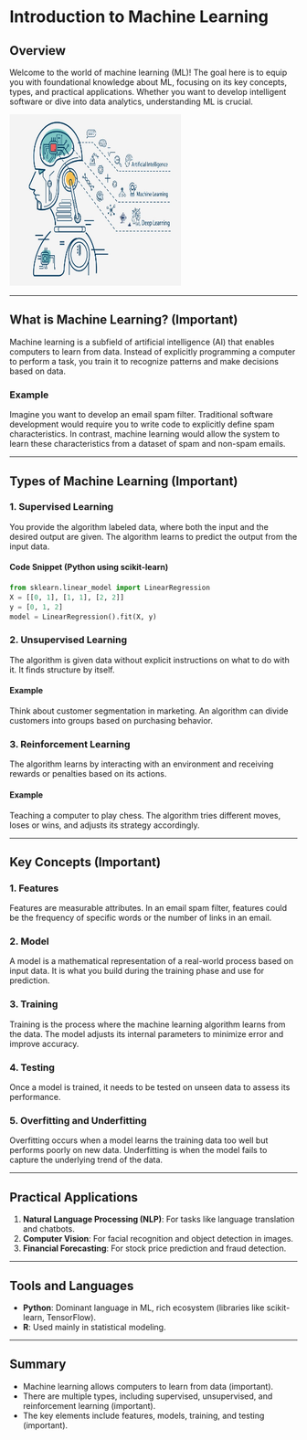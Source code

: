 # Introduction to Machine Learning

## Overview

Welcome to the world of machine learning (ML)! The goal here is to equip you with foundational knowledge about ML, focusing on its key concepts, types, and practical applications. Whether you want to develop intelligent software or dive into data analytics, understanding ML is crucial.

<img src="../assets/image.png" alt="Machine learnign text" width="300" height="300"/>

---

## What is Machine Learning? (Important)

Machine learning is a subfield of artificial intelligence (AI) that enables computers to learn from data. Instead of explicitly programming a computer to perform a task, you train it to recognize patterns and make decisions based on data.

### Example

Imagine you want to develop an email spam filter. Traditional software development would require you to write code to explicitly define spam characteristics. In contrast, machine learning would allow the system to learn these characteristics from a dataset of spam and non-spam emails.

---

## Types of Machine Learning (Important)

### 1. Supervised Learning

You provide the algorithm labeled data, where both the input and the desired output are given. The algorithm learns to predict the output from the input data.

#### Code Snippet (Python using scikit-learn)

```python
from sklearn.linear_model import LinearRegression
X = [[0, 1], [1, 1], [2, 2]]
y = [0, 1, 2]
model = LinearRegression().fit(X, y)
```

### 2. Unsupervised Learning

The algorithm is given data without explicit instructions on what to do with it. It finds structure by itself.

#### Example

Think about customer segmentation in marketing. An algorithm can divide customers into groups based on purchasing behavior.

### 3. Reinforcement Learning

The algorithm learns by interacting with an environment and receiving rewards or penalties based on its actions.

#### Example

Teaching a computer to play chess. The algorithm tries different moves, loses or wins, and adjusts its strategy accordingly.

---

## Key Concepts (Important)

### 1. Features

Features are measurable attributes. In an email spam filter, features could be the frequency of specific words or the number of links in an email.

### 2. Model

A model is a mathematical representation of a real-world process based on input data. It is what you build during the training phase and use for prediction.

### 3. Training

Training is the process where the machine learning algorithm learns from the data. The model adjusts its internal parameters to minimize error and improve accuracy.

### 4. Testing

Once a model is trained, it needs to be tested on unseen data to assess its performance.

### 5. Overfitting and Underfitting

Overfitting occurs when a model learns the training data too well but performs poorly on new data. Underfitting is when the model fails to capture the underlying trend of the data.

---

## Practical Applications

1. **Natural Language Processing (NLP)**: For tasks like language translation and chatbots.
2. **Computer Vision**: For facial recognition and object detection in images.
3. **Financial Forecasting**: For stock price prediction and fraud detection.

---

## Tools and Languages

- **Python**: Dominant language in ML, rich ecosystem (libraries like scikit-learn, TensorFlow).
- **R**: Used mainly in statistical modeling.

---

## Summary

- Machine learning allows computers to learn from data (important).
- There are multiple types, including supervised, unsupervised, and reinforcement learning (important).
- The key elements include features, models, training, and testing (important).
